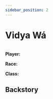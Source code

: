 ```yaml
---
sidebar_position: 2
---
```

# Vidya Wá

<p><img alt="" src=""/></p>

**Player:**

**Race:**

**Class:**

## Backstory
